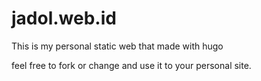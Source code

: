 # jadol.web.id

This is my personal static web that made with hugo


feel free to fork or change and use it to your personal site.
